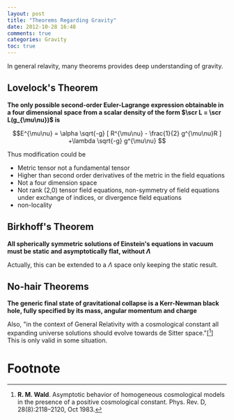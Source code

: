 ```yaml
---
layout: post
title: "Theorems Regarding Gravity"
date: 2012-10-28 16:48
comments: true
categories: Gravity
toc: true
---
```


In general relavity, many theorems provides deep understanding of gravity.

<!-- more -->


## Lovelock's Theorem

**The only possible second-order Euler-Lagrange expression obtainable in a four dimensional space from a scalar density of the form $\scr L = \scr L(g_{\mu\nu})$ is**

$$E^{\mu\nu} = \alpha \sqrt{-g} [ R^{\mu\nu} - \frac{1}{2} g^{\mu\nu}R ] +\lambda \sqrt{-g} g^{\mu\nu} $$


Thus modification could be

*  Metric tensor not a fundamental tensor
*  Higher than second order derivatives of the metric in the field equations
*  Not a four dimension space
*  Not rank (2,0) tensor field equations, non-symmetry of field equations under exchange of indices, or divergence field equations
*  non-locality



## Birkhoff's Theorem


**All spherically symmetric solutions of Einstein's equations in vacuum must be static and asymptotically flat, without $\Lambda$**

Actually, this can be extended to a $\Lambda$ space only keeping the static result. 



## No-hair Theorems

**The generic final state of gravitational collapse is a Kerr-Newman black hole, fully specified by its mass, angular momentum and charge**

Also, "in the context of General Relativity with a cosmological constant all expanding universe solutions should evolve towards de Sitter space."[[^no-hair_theorem_1]] This is only valid in some situation.


# Footnote


[^no-hair_theorem_1]:  **R. M. Wald**. Asymptotic behavior of homogeneous cosmological models in the presence of a positive cosmological constant. Phys. Rev. D, 28(8):2118–2120, Oct 1983.
